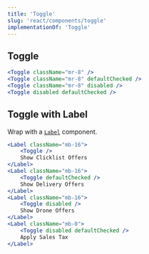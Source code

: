 ```yaml
---
title: 'Toggle'
slug: 'react/components/toggle'
implementationOf: 'Toggle'
---
```


## Toggle

```jsx { "props": { "data-testid": "toggle" } }
<Toggle className="mr-8" />
<Toggle className="mr-8" defaultChecked />
<Toggle className="mr-8" disabled />
<Toggle disabled defaultChecked />
```

## Toggle with Label

Wrap with a [`Label`](./label) component.

```jsx { "props": { "data-testid": "toggle_label" } }
<Label className="mb-16">
    <Toggle />
    Show Clicklist Offers
</Label>
<Label className="mb-16">
    <Toggle defaultChecked />
    Show Delivery Offers
</Label>
<Label className="mb-16">
    <Toggle disabled />
    Show Drone Offers
</Label>
<Label className="mb-0">
    <Toggle disabled defaultChecked />
    Apply Sales Tax
</Label>
```
